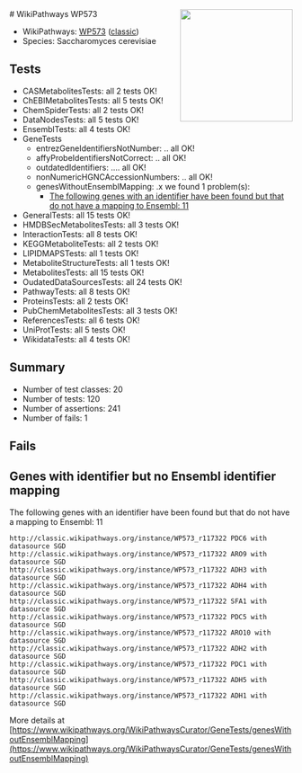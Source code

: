 <img style="float: right; width: 200px" src="https://upload.wikimedia.org/wikipedia/commons/thumb/8/83/Wplogo_with_text_500.png/640px-Wplogo_with_text_500.png" />
# WikiPathways WP573

* WikiPathways: [WP573](https://wikipathways.org/pathways/WP573) ([classic](https://classic.wikipathways.org/instance/WP573))
* Species: Saccharomyces cerevisiae
## Tests
* CASMetabolitesTests: all 2 tests OK!
* ChEBIMetabolitesTests: all 5 tests OK!
* ChemSpiderTests: all 2 tests OK!
* DataNodesTests: all 5 tests OK!
* EnsemblTests: all 4 tests OK!
* GeneTests
    * entrezGeneIdentifiersNotNumber: .. all OK!
    * affyProbeIdentifiersNotCorrect: .. all OK!
    * outdatedIdentifiers: .... all OK!
    * nonNumericHGNCAccessionNumbers: .. all OK!
    * genesWithoutEnsemblMapping: .x we found 1 problem(s):
        * [The following genes with an identifier have been found but that do not have a mapping to Ensembl: 11](#c4e5430e)
* GeneralTests: all 15 tests OK!
* HMDBSecMetabolitesTests: all 3 tests OK!
* InteractionTests: all 8 tests OK!
* KEGGMetaboliteTests: all 2 tests OK!
* LIPIDMAPSTests: all 1 tests OK!
* MetaboliteStructureTests: all 1 tests OK!
* MetabolitesTests: all 15 tests OK!
* OudatedDataSourcesTests: all 24 tests OK!
* PathwayTests: all 8 tests OK!
* ProteinsTests: all 2 tests OK!
* PubChemMetabolitesTests: all 3 tests OK!
* ReferencesTests: all 6 tests OK!
* UniProtTests: all 5 tests OK!
* WikidataTests: all 4 tests OK!


## Summary

* Number of test classes: 20
* Number of tests: 120
* Number of assertions: 241
* Number of fails: 1

## Fails

<a name="c4e5430e" />

## Genes with identifier but no Ensembl identifier mapping

The following genes with an identifier have been found but that do not have a mapping to Ensembl: 11
```
http://classic.wikipathways.org/instance/WP573_r117322 PDC6 with datasource SGD
http://classic.wikipathways.org/instance/WP573_r117322 ARO9 with datasource SGD
http://classic.wikipathways.org/instance/WP573_r117322 ADH3 with datasource SGD
http://classic.wikipathways.org/instance/WP573_r117322 ADH4 with datasource SGD
http://classic.wikipathways.org/instance/WP573_r117322 SFA1 with datasource SGD
http://classic.wikipathways.org/instance/WP573_r117322 PDC5 with datasource SGD
http://classic.wikipathways.org/instance/WP573_r117322 ARO10 with datasource SGD
http://classic.wikipathways.org/instance/WP573_r117322 ADH2 with datasource SGD
http://classic.wikipathways.org/instance/WP573_r117322 PDC1 with datasource SGD
http://classic.wikipathways.org/instance/WP573_r117322 ADH5 with datasource SGD
http://classic.wikipathways.org/instance/WP573_r117322 ADH1 with datasource SGD
```

More details at [https://www.wikipathways.org/WikiPathwaysCurator/GeneTests/genesWithoutEnsemblMapping](https://www.wikipathways.org/WikiPathwaysCurator/GeneTests/genesWithoutEnsemblMapping)

